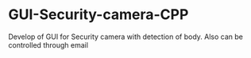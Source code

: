 # GUI-Security-camera-CPP
Develop of GUI for Security camera with detection of body. Also can be controlled through email
